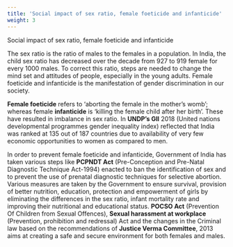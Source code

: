```yaml
---
title: 'Social impact of sex ratio, female foeticide and infanticide'
weight: 3
---
```

 
Social impact of sex ratio, female foeticide and infanticide


The sex ratio is the ratio of males to the females in a population. In India, the child sex ratio has decreased over the decade from 927 to 919 female for every 1000 males. To correct this ratio, steps are needed to change the mind set and attitudes of people, especially in the young adults. Female foeticide and infanticide is the manifestation of gender discrimination in our society.

**Female foeticide** refers to ‘aborting the female in the mother’s womb’; whereas female **infanticide** is ‘killing the female child after her birth’. These have resulted in imbalance in sex ratio. In **UNDP’s GII** 2018 (United nations developmental programmes gender inequality index) reflected that India was ranked at 135 out of 187 countries due to availability of very few economic opportunities to women as compared to men.

In order to prevent female foeticide and infanticide, Government of India has taken various steps like **PCPNDT Act** (Pre-Conception and Pre-Natal Diagnostic Technique Act-1994) enacted to ban the identification of sex and to prevent the use of prenatal diagnostic techniques for selective abortion. Various measures are taken by the Government to ensure survival, provision of better nutrition, education, protection and empowerment of girls by eliminating the differences in the sex ratio, infant mortality rate and improving their nutritional and educational status. **POCSO Act** (Prevention Of Children from Sexual Offences), **Sexual harassment at workplace** (Prevention, prohibition and redressal) Act and the changes in the Criminal law based
on the recommendations of **Justice Verma Committee**, 2013 aims at creating a safe and secure environment for both females and males.
